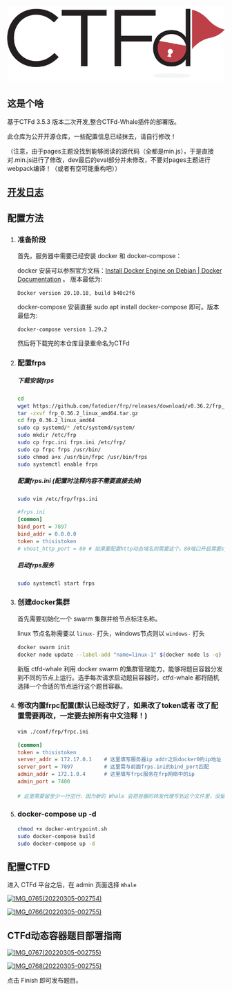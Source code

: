 # ![](https://github.com/CTFd/CTFd/blob/master/CTFd/themes/core/static/img/logo.png?raw=true)

## 这是个啥

基于CTFd 3.5.3 版本二次开发,整合CTFd-Whale插件的部署版。

此仓库为公开开源仓库，一些配置信息已经抹去，请自行修改！

（注意，由于pages主题没找到能够阅读的源代码（全都是min.js），于是直接对.min.js进行了修改，dev最后的eval部分并未修改，不要对pages主题进行webpack编译！（或者有空可能重构吧））

## [开发日志](https://github.com/dlut-sss/CTFd-Public/blob/main/CHANGELOG.md)

## 配置方法

1. ### 准备阶段

   首先，服务器中需要已经安装 docker 和 docker-compose：

   docker 安装可以参照官方文档：[Install Docker Engine on Debian | Docker Documentation](https://docs.docker.com/engine/install/debian/) 。 版本最低为:

   ```
   Docker version 20.10.18, build b40c2f6
   ```

   docker-compose 安装直接 sudo apt install docker-compose 即可。版本最低为:

   ```
   docker-compose version 1.29.2
   ```
   然后将下载完的本仓库目录重命名为CTFd

2. ### 配置frps

   ##### 下载安装frps

   ```bash
   cd
   wget https://github.com/fatedier/frp/releases/download/v0.36.2/frp_0.36.2_linux_amd64.tar.gz
   tar -zxvf frp_0.36.2_linux_amd64.tar.gz
   cd frp_0.36.2_linux_amd64
   sudo cp systemd/* /etc/systemd/system/
   sudo mkdir /etc/frp
   sudo cp frpc.ini frps.ini /etc/frp/
   sudo cp frpc frps /usr/bin/
   sudo chmod a+x /usr/bin/frpc /usr/bin/frps
   sudo systemctl enable frps
   ```

   ##### 配置frps.ini (配置时注释内容不需要直接去掉)

   ```bash
   sudo vim /etc/frp/frps.ini
   ```

   ```ini
   #frps.ini
   [common]
   bind_port = 7897
   bind_addr = 0.0.0.0
   token = thisistoken
   # vhost_http_port = 80 # 如果要配置http动态域名则需要这个。80端口开启需要systemd使用root权限启用frp，在这里不需要
   ```

   ##### 启动frps服务

   ```bash
   sudo systemctl start frps
   ```

3. ### 创建docker集群

   首先需要初始化一个 swarm 集群并给节点标注名称。

   linux 节点名称需要以 `linux-` 打头，windows节点则以 `windows-` 打头

   ```bash
   docker swarm init
   docker node update --label-add "name=linux-1" $(docker node ls -q)
   ```

   新版 ctfd-whale 利用 docker swarm 的集群管理能力，能够将题目容器分发到不同的节点上运行。选手每次请求启动题目容器时，ctfd-whale 都将随机选择一个合适的节点运行这个题目容器。

4. ### 修改内置frpc配置(默认已经改好了，如果改了token或者 改了配置需要再改，一定要去掉所有中文注释！)

   ```bash
   vim ./conf/frp/frpc.ini
   ```

   ```ini
   [common]
   token = thisistoken
   server_addr = 172.17.0.1    # 这里填写服务器ip addr之后docker0的ip地址
   server_port = 7897          # 这里需与前面frps.ini的bind_port匹配
   admin_addr = 172.1.0.4      # 这里填写frpc服务在frp网络中的ip
   admin_port = 7400
   
   # 这里需要留至少一行空行，因为新的 Whale 会把容器的转发代理写到这个文件里，没留空行的话会影响 admin_port。
   ```

5. ### docker-compose up -d

   ```bash
   chmod +x docker-entrypoint.sh
   sudo docker-compose build
   sudo docker-compose up -d
   ```

## 配置CTFD

进入 CTFd 平台之后，在 admin 页面选择 `Whale`

[![IMG_0765(20220305-002754)](https://up-wind.github.io/assets/2022-03-02-CTFd_new/IMG_0765(20220305-002754).JPG)](https://up-wind.github.io/assets/2022-03-02-CTFd_new/IMG_0765(20220305-002754).JPG)

[![IMG_0766(20220305-002755)](https://up-wind.github.io/assets/2022-03-02-CTFd_new/IMG_0766(20220305-002755).JPG)](https://up-wind.github.io/assets/2022-03-02-CTFd_new/IMG_0766(20220305-002755).JPG)

## CTFd动态容器题目部署指南

[![IMG_0767(20220305-002755)](https://up-wind.github.io/assets/2022-03-02-CTFd_new/IMG_0767(20220305-002755).JPG)](https://up-wind.github.io/assets/2022-03-02-CTFd_new/IMG_0767(20220305-002755).JPG)

[![IMG_0768(20220305-002755)](https://up-wind.github.io/assets/2022-03-02-CTFd_new/IMG_0768(20220305-002755).JPG)](https://up-wind.github.io/assets/2022-03-02-CTFd_new/IMG_0768(20220305-002755).JPG)

点击 Finish 即可发布题目。
